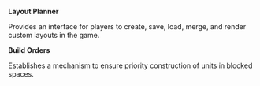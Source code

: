 **Layout Planner**

Provides an interface for players to create, save, load, merge, and render custom layouts in the game.

**Build Orders**

Establishes a mechanism to ensure priority construction of units in blocked spaces.

